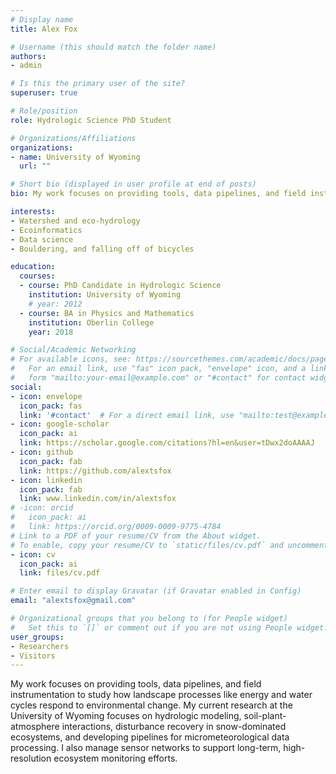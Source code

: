 ```yaml
---
# Display name
title: Alex Fox

# Username (this should match the folder name)
authors:
- admin

# Is this the primary user of the site?
superuser: true

# Role/position
role: Hydrologic Science PhD Student

# Organizations/Affiliations
organizations:
- name: University of Wyoming
  url: ""

# Short bio (displayed in user profile at end of posts)
bio: My work focuses on providing tools, data pipelines, and field instrumentation to study how landscape processes like energy and water cycles respond to environmental change.

interests:
- Watershed and eco-hydrology
- Ecoinformatics
- Data science
- Bouldering, and falling off of bicycles

education:
  courses:
  - course: PhD Candidate in Hydrologic Science
    institution: University of Wyoming
    # year: 2012
  - course: BA in Physics and Mathematics
    institution: Oberlin College
    year: 2018

# Social/Academic Networking
# For available icons, see: https://sourcethemes.com/academic/docs/page-builder/#icons
#   For an email link, use "fas" icon pack, "envelope" icon, and a link in the
#   form "mailto:your-email@example.com" or "#contact" for contact widget.
social:
- icon: envelope
  icon_pack: fas
  link: '#contact'  # For a direct email link, use "mailto:test@example.org".
- icon: google-scholar
  icon_pack: ai
  link: https://scholar.google.com/citations?hl=en&user=tDwx2doAAAAJ
- icon: github
  icon_pack: fab
  link: https://github.com/alextsfox
- icon: linkedin
  icon_pack: fab
  link: www.linkedin.com/in/alextsfox
# -icon: orcid
#   icon_pack: ai
#   link: https://orcid.org/0009-0009-9775-4784
# Link to a PDF of your resume/CV from the About widget.
# To enable, copy your resume/CV to `static/files/cv.pdf` and uncomment the lines below.
- icon: cv
  icon_pack: ai
  link: files/cv.pdf

# Enter email to display Gravatar (if Gravatar enabled in Config)
email: "alextsfox@gmail.com"

# Organizational groups that you belong to (for People widget)
#   Set this to `[]` or comment out if you are not using People widget.
user_groups:
- Researchers
- Visitors
---
```


My work focuses on providing tools, data pipelines, and field instrumentation to study how landscape processes like energy and water cycles respond to environmental change. My current research at the University of Wyoming focuses on hydrologic modeling, soil-plant-atmosphere interactions, disturbance recovery in snow-dominated ecosystems, and developing pipelines for micrometeorological data processing. I also manage sensor networks to support long-term, high-resolution ecosystem monitoring efforts.
